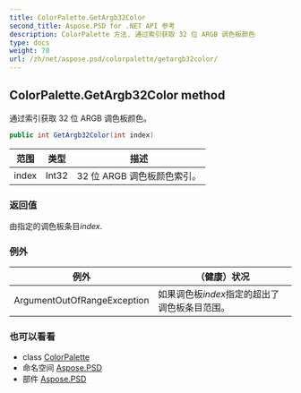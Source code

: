 ```yaml
---
title: ColorPalette.GetArgb32Color
second_title: Aspose.PSD for .NET API 参考
description: ColorPalette 方法. 通过索引获取 32 位 ARGB 调色板颜色
type: docs
weight: 70
url: /zh/net/aspose.psd/colorpalette/getargb32color/
---
```

## ColorPalette.GetArgb32Color method

通过索引获取 32 位 ARGB 调色板颜色。

```csharp
public int GetArgb32Color(int index)
```

| 范围 | 类型 | 描述 |
| --- | --- | --- |
| index | Int32 | 32 位 ARGB 调色板颜色索引。 |

### 返回值

由指定的调色板条目*index*.

### 例外

| 例外 | （健康）状况 |
| --- | --- |
| ArgumentOutOfRangeException | 如果调色板*index*指定的超出了调色板条目范围。 |

### 也可以看看

* class [ColorPalette](../)
* 命名空间 [Aspose.PSD](../../colorpalette/)
* 部件 [Aspose.PSD](../../../)


